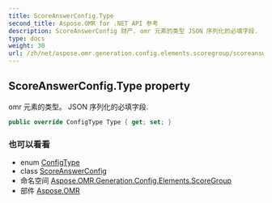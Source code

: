 ```yaml
---
title: ScoreAnswerConfig.Type
second_title: Aspose.OMR for .NET API 参考
description: ScoreAnswerConfig 财产. omr 元素的类型 JSON 序列化的必填字段.
type: docs
weight: 30
url: /zh/net/aspose.omr.generation.config.elements.scoregroup/scoreanswerconfig/type/
---
```

## ScoreAnswerConfig.Type property

omr 元素的类型。 JSON 序列化的必填字段.

```csharp
public override ConfigType Type { get; set; }
```

### 也可以看看

* enum [ConfigType](../../../aspose.omr.generation.config.enums/configtype/)
* class [ScoreAnswerConfig](../)
* 命名空间 [Aspose.OMR.Generation.Config.Elements.ScoreGroup](../../scoreanswerconfig/)
* 部件 [Aspose.OMR](../../../)



